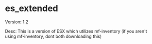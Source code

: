 # es_extended

Version: 1.2

Desc: This is a version of ESX which utilizes mf-inventory (if you aren't using mf-inventory, dont both downloading this)
